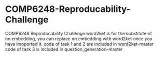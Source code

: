 # COMP6248-Reproducability-Challenge
COMP6248 Reproducability Challenge
word2ket is for the substitute of nn.embedding, you can replace nn.embedding with word2ket once you have imoported it.
code of task 1 and 2 are included in word2ket-master
code of task 3 is included in question_generation-master
